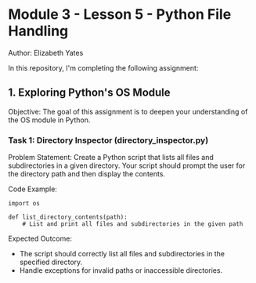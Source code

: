# Module 3 - Lesson 5 - Python File Handling
Author: Elizabeth Yates

In this repository, I'm completing the following assignment: 

## 1. Exploring Python's OS Module

Objective: The goal of this assignment is to deepen your understanding of the OS module in Python.

### Task 1: Directory Inspector (directory_inspector.py)

Problem Statement: Create a Python script that lists all files and subdirectories in a given directory. 
Your script should prompt the user for the directory path and then display the contents.

Code Example:

    import os

    def list_directory_contents(path):
        # List and print all files and subdirectories in the given path

Expected Outcome: 

- The script should correctly list all files and subdirectories in the specified directory. 
- Handle exceptions for invalid paths or inaccessible directories.